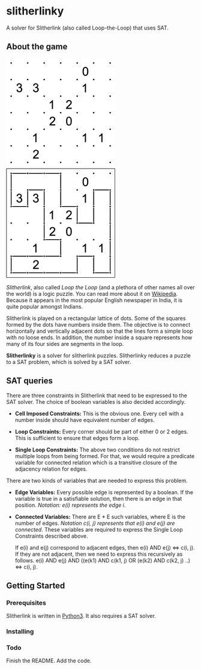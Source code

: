 # slitherlinky
A solver for Slitherlink (also called Loop-the-Loop) that uses SAT.


## About the game

![Example puzzle][example_puzzle]                ![Solution][example_solution]

*Slitherlink*, also called *Loop the Loop* (and a plethora of other names
all over the world) is a logic puzzle. You can read more about it on
[Wikipedia]. Because it appears in the most popular English newspaper in India,
it is quite popular amongst Indians. 

Slitherlink is played on a rectangular lattice of dots. Some of the squares
formed by the dots have numbers inside them. The objective is to connect
horizontally and vertically adjacent dots so that the lines form a simple loop
with no loose ends. In addition, the number inside a square represents how many
of its four sides are segments in the loop.

**Slitherlinky** is a solver for slitherlink puzzles. Slitherlinky reduces a
puzzle to a SAT problem, which is solved by a SAT solver. 

## SAT queries

There are three constraints in Slitherlink that need to be expressed to the SAT
solver. The choice of boolean variables is also decided accordingly. 

* **Cell Imposed Constraints:** This is the obvious one. Every cell with a
  number inside should have equivalent number of edges. 

* **Loop Constraints:** Every corner should be part of either 0 or 2 edges. This
  is sufficient to ensure that edges form a loop.

* **Single Loop Constraints:** The above two conditions do not restrict multiple
  loops from being formed. For that, we would require a predicate variable for
  connected relation which is a transitive closure of the adjacency relation for
  edges.

There are two kinds of variables that are needed to express this problem. 

* **Edge Variables:** Every possible edge is represented by a boolean. If the
  variable is true in a satisfiable solution, then there is an edge in that
  position. *Notation: e(i) represents the edge i*.

* **Connected Variables:** There are E * E such variables, where E is the number
  of edges. *Notation c(i, j) represents that e(i) and e(j) are connected*.
  These variables are required to express the Single Loop Constraints described
  above.

  If e(i) and e(j) correspond to adjacent edges, then e(i) AND e(j) <=> c(i, j).
  If they are not adjacent, then we need to express this recursively as follows. 
  e(i) AND e(j) AND ((e(k1) AND c(k1, j) OR (e(k2) AND c(k2, j) ..) <=> c(i, j).

## Getting Started

### Prerequisites

Slitherlink is written in [Python3]. It also requires a SAT solver. 

### Installing

### Todo
Finish the README.  Add the code.

[Wikipedia]: https://en.wikipedia.org/wiki/Slitherlink
[Python3]: https://www.python.org/downloads/
[example_puzzle]: assets/main.png "Example puzzle"
[example_solution]: assets/main_solution.png "Solution"
